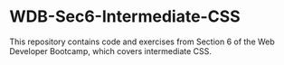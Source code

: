 # WDB-Sec6-Intermediate-CSS

This repository contains code and exercises from Section 6 of the Web Developer Bootcamp, which covers intermediate CSS. 